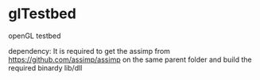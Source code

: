 # glTestbed
openGL testbed

dependency:
It is required to get the assimp from https://github.com/assimp/assimp on the same parent folder and build the required binardy lib/dll
